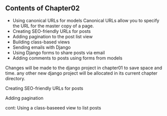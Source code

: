 ## Contents of Chapter02

- Using canonical URLs for models
  Canonical URLs allow you to specify the URL for the master copy of a page.
- Creating SEO-friendly URLs for posts
- Adding pagination to the post list view
- Building class-based views
- Sending emails with Django
- Using Django forms to share posts via email
- Adding comments to posts using forms from models

Changes will be made to the django project in chapter01 to save space and time. any other new django project will be allocated in its current chapter directory.

Creating SEO-friendly URLs for posts

Adding pagination

cont: Using a class-baseeed view to list posts
